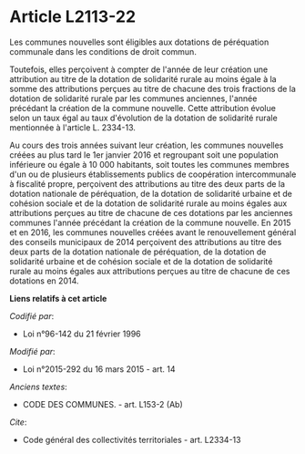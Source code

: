 # Article L2113-22

Les communes nouvelles sont éligibles aux dotations de péréquation communale dans les conditions de droit commun. 

Toutefois, elles perçoivent à compter de l'année de leur création une attribution au titre de la dotation de solidarité
rurale au moins égale à la somme des attributions perçues au titre de chacune des trois fractions de la dotation de
solidarité rurale par les communes anciennes, l'année précédant la création de la commune nouvelle. Cette attribution évolue
selon un taux égal au taux d'évolution de la dotation de solidarité rurale mentionnée à l'article L. 2334-13.

Au cours des trois années suivant leur création, les communes nouvelles créées au plus tard le 1er janvier 2016 et regroupant
soit une population inférieure ou égale à 10 000 habitants, soit toutes les communes membres d'un ou de plusieurs
établissements publics de coopération intercommunale à fiscalité propre, perçoivent des attributions au titre des deux parts
de la dotation nationale de péréquation, de la dotation de solidarité urbaine et de cohésion sociale et de la dotation de
solidarité rurale au moins égales aux attributions perçues au titre de chacune de ces dotations par les anciennes communes
l'année précédant la création de la commune nouvelle. En 2015 et en 2016, les communes nouvelles créées avant le
renouvellement général des conseils municipaux de 2014 perçoivent des attributions au titre des deux parts de la dotation
nationale de péréquation, de la dotation de solidarité urbaine et de cohésion sociale et de la dotation de solidarité rurale
au moins égales aux attributions perçues au titre de chacune de ces dotations en 2014.

**Liens relatifs à cet article**

_Codifié par_:

  - Loi n°96-142 du 21 février 1996

_Modifié par_:

  - Loi n°2015-292 du 16 mars 2015 - art. 14

_Anciens textes_:

  - CODE DES COMMUNES. - art. L153-2 (Ab)

_Cite_:

  - Code général des collectivités territoriales - art. L2334-13
